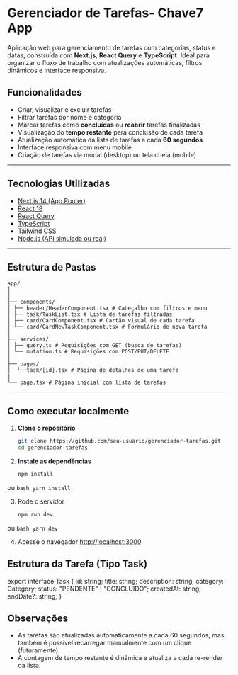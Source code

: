 # Gerenciador de Tarefas- Chave7 App

Aplicação web para gerenciamento de tarefas com categorias, status e datas, construída com **Next.js**, **React Query** e **TypeScript**. Ideal para organizar o fluxo de trabalho com atualizações automáticas, filtros dinâmicos e interface responsiva.

## Funcionalidades

- Criar, visualizar e excluir tarefas
- Filtrar tarefas por nome e categoria
- Marcar tarefas como **concluídas** ou **reabrir** tarefas finalizadas
- Visualização do **tempo restante** para conclusão de cada tarefa
- Atualização automática da lista de tarefas a cada **60 segundos**
- Interface responsiva com menu mobile
- Criação de tarefas via modal (desktop) ou tela cheia (mobile)

---

## Tecnologias Utilizadas

- [Next.js 14 (App Router)](https://nextjs.org/)
- [React 18](https://reactjs.org/)
- [React Query](https://tanstack.com/query/v4)
- [TypeScript](https://www.typescriptlang.org/)
- [Tailwind CSS](https://tailwindcss.com/)
- [Node.js (API simulada ou real)](https://nodejs.org/)

---

## Estrutura de Pastas
```
app/
│
│
├── components/
│ ├── header/HeaderComponent.tsx # Cabeçalho com filtros e menu
│ ├── task/TaskList.tsx # Lista de tarefas filtradas
│ ├── card/CardComponent.tsx # Cartão visual de cada tarefa
│ └── card/CardNewTaskComponent.tsx # Formulário de nova tarefa
│
├── services/
│ ├── query.ts # Requisições com GET (busca de tarefas)
│ └── mutation.ts # Requisições com POST/PUT/DELETE
│
├── pages/
│  └──task/[id].tsx # Página de detalhes de uma tarefa
|
└── page.tsx # Página inicial com lista de tarefas
```

---

## Como executar localmente

1. **Clone o repositório**
   ```bash
   git clone https://github.com/seu-usuario/gerenciador-tarefas.git
   cd gerenciador-tarefas
   ```

2. **Instale as dependências**
   ```bash
   npm install
   ```
ou
    ``` bash
    yarn install
    ```

3. Rode o servidor
   ```bash
   npm run dev
   ```
ou
    ``` bash
    yarn dev
    ```

4. Acesse o navegador
    <http://localhost:3000>

## Estrutura da Tarefa (Tipo Task)
export interface Task {
  id: string;
  title: string;
  description: string;
  category: Category;
  status: "PENDENTE" | "CONCLUIDO";
  createdAt: string;
  endDate?: string;
}

## Observações
- As tarefas são atualizadas automaticamente a cada 60 segundos, mas também é possível recarregar manualmente com um clique (futuramente).
- A contagem de tempo restante é dinâmica e atualiza a cada re-render da lista.

